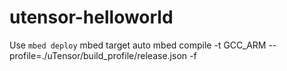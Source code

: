 # utensor-helloworld

Use `mbed deploy`
mbed target auto
mbed compile -t GCC_ARM --profile=./uTensor/build_profile/release.json -f

